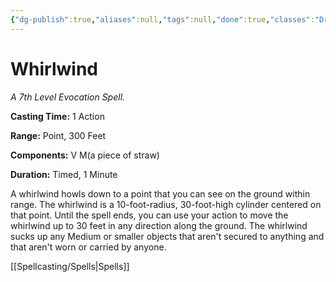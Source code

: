 ```yaml
---
{"dg-publish":true,"aliases":null,"tags":null,"done":true,"classes":"Druid, Sorcerer, Wizard,","spellLevel":7,"school":"Evocation","source":"XGE","permalink":"/spells/whirlwind/","dgHomeLink":false,"dgPassFrontmatter":true}
---
```


# Whirlwind
*A 7th Level Evocation Spell.*

**Casting Time:** 1 Action

**Range:** Point, 300 Feet

**Components:** V M(a piece of straw)

**Duration:** Timed, 1 Minute

A whirlwind howls down to a point that you can see on the ground within range. The whirlwind is a 10-foot-radius, 30-foot-high cylinder centered on that point. Until the spell ends, you can use your action to move the whirlwind up to 30 feet in any direction along the ground. The whirlwind sucks up any Medium or smaller objects that aren't secured to anything and that aren't worn or carried by anyone.

[[Spellcasting/Spells|Spells]]